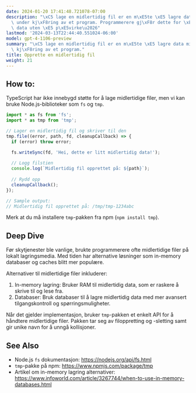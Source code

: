 ```yaml
---
date: 2024-01-20 17:41:48.721078-07:00
description: "\xC5 lage en midlertidig fil er en m\xE5te \xE5 lagre data midlertidig\
  \ under kj\xF8ring av et program. Programmerere gj\xF8r dette for \xE5 behandle\
  \ data uten \xE5 p\xE5virke\u2026"
lastmod: '2024-03-13T22:44:40.551024-06:00'
model: gpt-4-1106-preview
summary: "\xC5 lage en midlertidig fil er en m\xE5te \xE5 lagre data midlertidig under\
  \ kj\xF8ring av et program."
title: Opprette en midlertidig fil
weight: 21
---
```


## How to:
TypeScript har ikke innebygd støtte for å lage midlertidige filer, men vi kan bruke Node.js-biblioteker som `fs` og `tmp`.

```typescript
import * as fs from 'fs';
import * as tmp from 'tmp';

// Lager en midlertidig fil og skriver til den
tmp.file((error, path, fd, cleanupCallback) => {
  if (error) throw error;

  fs.writeSync(fd, 'Hei, dette er litt midlertidig data!');
  
  // Logg filstien
  console.log(`Midlertidig fil opprettet på: ${path}`);
  
  // Rydd opp
  cleanupCallback();
});

// Sample output:
// Midlertidig fil opprettet på: /tmp/tmp-1234abc
```
Merk at du må installere `tmp`-pakken fra npm (`npm install tmp`).

## Deep Dive
Før skytjenester ble vanlige, brukte programmerere ofte midlertidige filer på lokalt lagringsmedia. Med tiden har alternative løsninger som in-memory databaser og caches blitt mer populære.

Alternativer til midlertidige filer inkluderer:

1. In-memory lagring: Bruker RAM til midlertidig data, som er raskere å skrive til og lese fra.
2. Databaser: Bruk databaser til å lagre midlertidig data med mer avansert tilgangskontroll og spørringsmuligheter.

Når det gjelder implementasjon, bruker `tmp`-pakken et enkelt API for å håndtere midlertidige filer. Pakken tar seg av filoppretting og -sletting samt gir unike navn for å unngå kollisjoner.

## See Also
- Node.js `fs` dokumentasjon: https://nodejs.org/api/fs.html
- `tmp`-pakke på npm: https://www.npmjs.com/package/tmp
- Artikel om in-memory lagring alternativer: https://www.infoworld.com/article/3267744/when-to-use-in-memory-databases.html
